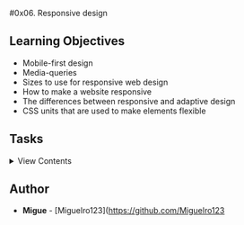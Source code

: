 #0x06. Responsive design

## Learning Objectives

- Mobile-first design
- Media-queries
- Sizes to use for responsive web design
- How to make a website responsive
- The differences between responsive and adaptive design
- CSS units that are used to make elements flexible

## Tasks

<details>
<summary>View Contents</summary>

### [0. Fix the hero banner](./01-index.html)
*Because we did some changes with the article.html page in the previous project, our hero banner background is no more visible. Lets fix it!

</details>

## Author

- **Migue** - [Miguelro123](https://github.com/Miguelro123